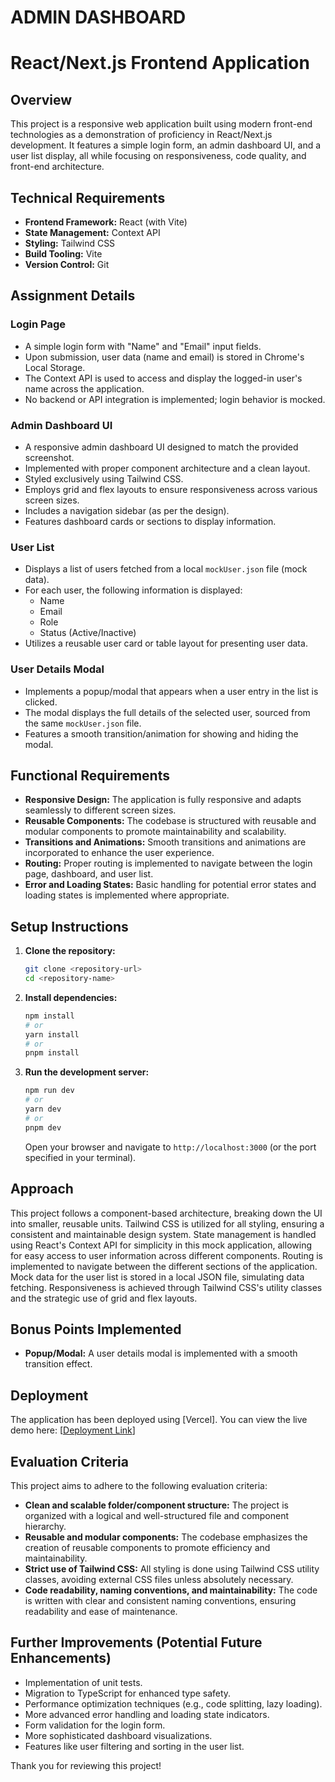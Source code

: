 # ADMIN DASHBOARD
# React/Next.js Frontend Application

## Overview

This project is a responsive web application built using modern front-end technologies as a demonstration of proficiency in React/Next.js development. It features a simple login form, an admin dashboard UI, and a user list display, all while focusing on responsiveness, code quality, and front-end architecture.

## Technical Requirements

* **Frontend Framework:** React (with Vite)
* **State Management:** Context API
* **Styling:** Tailwind CSS
* **Build Tooling:** Vite
* **Version Control:** Git

## Assignment Details

### Login Page

* A simple login form with "Name" and "Email" input fields.
* Upon submission, user data (name and email) is stored in Chrome's Local Storage.
* The Context API is used to access and display the logged-in user's name across the application.
* No backend or API integration is implemented; login behavior is mocked.

### Admin Dashboard UI

* A responsive admin dashboard UI designed to match the provided screenshot.
* Implemented with proper component architecture and a clean layout.
* Styled exclusively using Tailwind CSS.
* Employs grid and flex layouts to ensure responsiveness across various screen sizes.
* Includes a navigation sidebar (as per the design).
* Features dashboard cards or sections to display information.

### User List

* Displays a list of users fetched from a local `mockUser.json` file (mock data).
* For each user, the following information is displayed:
    * Name
    * Email
    * Role
    * Status (Active/Inactive)
* Utilizes a reusable user card or table layout for presenting user data.

### User Details Modal

* Implements a popup/modal that appears when a user entry in the list is clicked.
* The modal displays the full details of the selected user, sourced from the same `mockUser.json` file.
* Features a smooth transition/animation for showing and hiding the modal.

## Functional Requirements

* **Responsive Design:** The application is fully responsive and adapts seamlessly to different screen sizes.
* **Reusable Components:** The codebase is structured with reusable and modular components to promote maintainability and scalability.
* **Transitions and Animations:** Smooth transitions and animations are incorporated to enhance the user experience.
* **Routing:** Proper routing is implemented to navigate between the login page, dashboard, and user list.
* **Error and Loading States:** Basic handling for potential error states and loading states is implemented where appropriate.

## Setup Instructions

1.  **Clone the repository:**
    ```bash
    git clone <repository-url>
    cd <repository-name>
    ```

2.  **Install dependencies:**
    ```bash
    npm install
    # or
    yarn install
    # or
    pnpm install
    ```

3.  **Run the development server:**
    ```bash
    npm run dev
    # or
    yarn dev
    # or
    pnpm dev
    ```

    Open your browser and navigate to `http://localhost:3000` (or the port specified in your terminal).


## Approach

This project follows a component-based architecture, breaking down the UI into smaller, reusable units. Tailwind CSS is utilized for all styling, ensuring a consistent and maintainable design system. State management is handled using React's Context API for simplicity in this mock application, allowing for easy access to user information across different components. Routing is implemented to navigate between the different sections of the application. Mock data for the user list is stored in a local JSON file, simulating data fetching. Responsiveness is achieved through Tailwind CSS's utility classes and the strategic use of grid and flex layouts.

## Bonus Points Implemented

* **Popup/Modal:** A user details modal is implemented with a smooth transition effect.

## Deployment

The application has been deployed using [Vercel]. You can view the live demo here: [[Deployment Link](https://admin-dashboard-ashy-five-18.vercel.app/)]

## Evaluation Criteria

This project aims to adhere to the following evaluation criteria:

* **Clean and scalable folder/component structure:** The project is organized with a logical and well-structured file and component hierarchy.
* **Reusable and modular components:** The codebase emphasizes the creation of reusable components to promote efficiency and maintainability.
* **Strict use of Tailwind CSS:** All styling is done using Tailwind CSS utility classes, avoiding external CSS files unless absolutely necessary.
* **Code readability, naming conventions, and maintainability:** The code is written with clear and consistent naming conventions, ensuring readability and ease of maintenance.

## Further Improvements (Potential Future Enhancements)

* Implementation of unit tests.
* Migration to TypeScript for enhanced type safety.
* Performance optimization techniques (e.g., code splitting, lazy loading).
* More advanced error handling and loading state indicators.
* Form validation for the login form.
* More sophisticated dashboard visualizations.
* Features like user filtering and sorting in the user list.

Thank you for reviewing this project!
